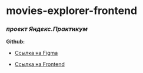 # movies-explorer-frontend
### *проект Яндекс.Практикум*


**Github:**


* [Ссылка на Figma](https://www.figma.com/file/7mOVk6uhJIMyfpixcIZPUy/Diploma?node-id=932%3A3228)

* [Ссылка на Frontend](http://movies-liz4chernyshova.nomoredomains.work)